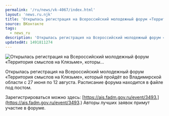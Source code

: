 ```yaml
---
permalink: '/ru/news/vk-4067/index.html'
layout: 'news.ru.njk'
title: 'Открылась регистрация на Всероссийский молодежный форум «Территория смыслов на Клязьме», которы…'
source: ВКонтакте
tags:
  - news_ru
description: 'Открылась регистрация на Всероссийский молодежный форум «Территория смыслов на Клязьме», которы…'
updatedAt: 1491811274
---
```

![Открылась регистрация на Всероссийский молодежный форум «Территория смыслов на Клязьме», которы…](https://sun9-56.userapi.com/impf/c638127/v638127195/28752/TCXXuDIpqvE.jpg?size=1280x720&quality=96&sign=e57de47f096475d93f0abf747c542611&c_uniq_tag=LFFt-5e1TqBEtsmoqeVzJvBDat6nWzL2yA-aZq8VV2o&type=album)

Открылась регистрация на Всероссийский молодежный форум «Территория смыслов на Клязьме», который пройдёт во Владимирской области с 27 июня по 12 августа. Расписание форума находится в файле под постом.

Зарегистрироваться можно здесь: [https://ais.fadm.gov.ru/event/3493.](https://ais.fadm.gov.ru/event/3493.) Авторы лучших заявок примут участие в форуме.

